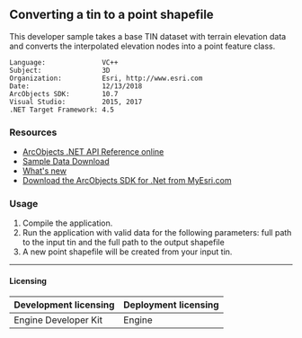 ## Converting a tin to a point shapefile

  <div xmlns="http://www.w3.org/1999/xhtml">This developer sample takes a base TIN dataset with terrain elevation data and converts the interpolated elevation nodes into a point feature class. </div>  


<!-- TODO: Fill this section below with metadata about this sample-->
```
Language:              VC++
Subject:               3D
Organization:          Esri, http://www.esri.com
Date:                  12/13/2018
ArcObjects SDK:        10.7
Visual Studio:         2015, 2017
.NET Target Framework: 4.5
```

### Resources

* [ArcObjects .NET API Reference online](http://desktop.arcgis.com/en/arcobjects/latest/net/webframe.htm)  
* [Sample Data Download](../../releases)  
* [What's new](http://desktop.arcgis.com/en/arcobjects/latest/net/webframe.htm#91cabc68-2271-400a-8ff9-c7fb25108546.htm)  
* [Download the ArcObjects SDK for .Net from MyEsri.com](https://my.esri.com/)  

### Usage
1. Compile the application.  
1. Run the application with valid data for the following parameters: full path to the input tin and the full path to the output shapefile  
1. A new point shapefile will be created from your input tin.  









---------------------------------

#### Licensing  
| Development licensing | Deployment licensing | 
| ------------- | ------------- | 
| Engine Developer Kit | Engine |  



